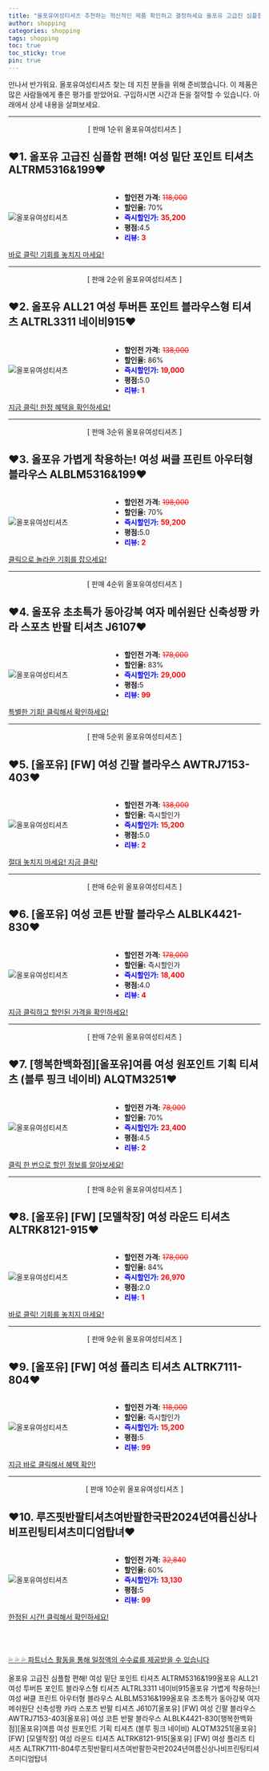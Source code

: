 ```yaml
---
title: "올포유여성티셔츠 추천하는 혁신적인 제품 확인하고 결정하세요 올포유 고급진 심플함 편해! 여성"
author: shopping
categories: shopping
tags: shopping
toc: true
toc_sticky: true
pin: true
---
```

만나서 반가워요. 올포유여성티셔츠 찾는 데 지친 분들을 위해 준비했습니다. 이 제품은 많은 사람들에게 좋은 평가를 받았어요. 구입하시면 시간과 돈을 절약할 수 있습니다. 아래에서 상세 내용을 살펴보세요.

---
<p class="toplist" style="margin: 0 auto; display: block; width: fit-content;">[ 판매 1순위 올포유여성티셔츠 ]</p>

<h2><strong>❤️1. 올포유 고급진 심플함 편해! 여성 밑단 포인트 티셔츠 ALTRM5316&199❤️</strong></h2>

<div style="display: flex; align-items: center;">
    <div style="flex: 0.4;">
        <img src="https://thumbnail6.coupangcdn.com/thumbnails/remote/230x230ex/image/vendor_inventory/0bab/d6141e0100c9d09524349b506d144ad0f9cac3dbd17e45899ec0524b947a.jpg" alt="올포유여성티셔츠" style="max-width: 100%;">
    </div>
    <div style="flex: 0.6; margin-left: 10px;">
        <ul>
            <li><strong>할인전 가격:</strong> <del style="color: red;">118,000</del></li>
            <li><strong>할인율:</strong> 70%</li>
            <li><span style='color:blue'><strong>즉시할인가:</strong></span> <span style='color:red'><strong>35,200</strong></span></li>
            <li><strong>평점:</strong>4.5</li>
            <li><span style='color:blue'><strong>리뷰:</strong></span> <span style='color:red'><strong>3</strong></span></li>
        </ul>
    </div>
</div>
<div class="center">
    <a href="https://selin100587001.github.io?lptag=AF9450613&subid=githubio&pageKey=8060451774&traceid=V0-153&itemId=22639229791&vendorItemId=89679919951" class="myButton">
        바로 클릭! 기회를 놓치지 마세요!
    </a>
</div>


---
<p class="toplist" style="margin: 0 auto; display: block; width: fit-content;">[ 판매 2순위 올포유여성티셔츠 ]</p>

<h2><strong>❤️2. 올포유 ALL21 여성 투버튼 포인트 블라우스형 티셔츠 ALTRL3311 네이비915❤️</strong></h2>

<div style="display: flex; align-items: center;">
    <div style="flex: 0.4;">
        <img src="https://thumbnail10.coupangcdn.com/thumbnails/remote/230x230ex/image/vendor_inventory/35f6/64f18f9dfec60209ea673f3b8b5be7e486d691670725371e2e4b8f1a39b4.jpg" alt="올포유여성티셔츠" style="max-width: 100%;">
    </div>
    <div style="flex: 0.6; margin-left: 10px;">
        <ul>
            <li><strong>할인전 가격:</strong> <del style="color: red;">138,000</del></li>
            <li><strong>할인율:</strong> 86%</li>
            <li><span style='color:blue'><strong>즉시할인가:</strong></span> <span style='color:red'><strong>19,000</strong></span></li>
            <li><strong>평점:</strong>5.0</li>
            <li><span style='color:blue'><strong>리뷰:</strong></span> <span style='color:red'><strong>1</strong></span></li>
        </ul>
    </div>
</div>
<div class="center">
    <a href="https://selin100587001.github.io?lptag=AF9450613&subid=githubio&pageKey=7469040575&traceid=V0-153&itemId=19485398944&vendorItemId=86595375532" class="myButton">
        지금 클릭! 한정 혜택을 확인하세요!
    </a>
</div>


---
<p class="toplist" style="margin: 0 auto; display: block; width: fit-content;">[ 판매 3순위 올포유여성티셔츠 ]</p>

<h2><strong>❤️3. 올포유 가볍게 착용하는! 여성 써클 프린트 아우터형 블라우스 ALBLM5316&199❤️</strong></h2>

<div style="display: flex; align-items: center;">
    <div style="flex: 0.4;">
        <img src="https://thumbnail9.coupangcdn.com/thumbnails/remote/230x230ex/image/vendor_inventory/0060/11cff8eb287bae09adfa5594d91dd172abae024fd482ed3113d05e4cea13.jpg" alt="올포유여성티셔츠" style="max-width: 100%;">
    </div>
    <div style="flex: 0.6; margin-left: 10px;">
        <ul>
            <li><strong>할인전 가격:</strong> <del style="color: red;">198,000</del></li>
            <li><strong>할인율:</strong> 70%</li>
            <li><span style='color:blue'><strong>즉시할인가:</strong></span> <span style='color:red'><strong>59,200</strong></span></li>
            <li><strong>평점:</strong>5.0</li>
            <li><span style='color:blue'><strong>리뷰:</strong></span> <span style='color:red'><strong>2</strong></span></li>
        </ul>
    </div>
</div>
<div class="center">
    <a href="https://selin100587001.github.io?lptag=AF9450613&subid=githubio&pageKey=8065838566&traceid=V0-153&itemId=22683622471&vendorItemId=89719537590" class="myButton">
        클릭으로 놀라운 기회를 잡으세요!
    </a>
</div>


---
<p class="toplist" style="margin: 0 auto; display: block; width: fit-content;">[ 판매 4순위 올포유여성티셔츠 ]</p>

<h2><strong>❤️4. 올포유 초초특가 동아강북 여자 메쉬원단 신축성짱 카라 스포츠 반팔 티셔츠 J6107❤️</strong></h2>

<div style="display: flex; align-items: center;">
    <div style="flex: 0.4;">
        <img src="https://thumbnail9.coupangcdn.com/thumbnails/remote/230x230ex/image/vendor_inventory/ecb4/af4dbaa9c46f631400d67b12287086765b47330ce8b6f088c0de60c393fe.jpg" alt="올포유여성티셔츠" style="max-width: 100%;">
    </div>
    <div style="flex: 0.6; margin-left: 10px;">
        <ul>
            <li><strong>할인전 가격:</strong> <del style="color: red;">178,000</del></li>
            <li><strong>할인율:</strong> 83%</li>
            <li><span style='color:blue'><strong>즉시할인가:</strong></span> <span style='color:red'><strong>29,000</strong></span></li>
            <li><strong>평점:</strong>5</li>
            <li><span style='color:blue'><strong>리뷰:</strong></span> <span style='color:red'><strong>99</strong></span></li>
        </ul>
    </div>
</div>
<div class="center">
    <a href="https://selin100587001.github.io?lptag=AF9450613&subid=githubio&pageKey=8223049248&traceid=V0-153&itemId=23640799417&vendorItemId=81906760766" class="myButton">
        특별한 기회! 클릭해서 확인하세요!
    </a>
</div>


---
<p class="toplist" style="margin: 0 auto; display: block; width: fit-content;">[ 판매 5순위 올포유여성티셔츠 ]</p>

<h2><strong>❤️5. [올포유] [FW] 여성 긴팔 블라우스 AWTRJ7153-403❤️</strong></h2>

<div style="display: flex; align-items: center;">
    <div style="flex: 0.4;">
        <img src="https://thumbnail8.coupangcdn.com/thumbnails/remote/230x230ex/image/vendor_inventory/285d/ece198e80c0a1616b74eadc5d813e694038fd44d2252f5256c1aab71d2c9.jpg" alt="올포유여성티셔츠" style="max-width: 100%;">
    </div>
    <div style="flex: 0.6; margin-left: 10px;">
        <ul>
            <li><strong>할인전 가격:</strong> <del style="color: red;">138,000</del></li>
            <li><strong>할인율:</strong> 즉시할인가</li>
            <li><span style='color:blue'><strong>즉시할인가:</strong></span> <span style='color:red'><strong>15,200</strong></span></li>
            <li><strong>평점:</strong>5.0</li>
            <li><span style='color:blue'><strong>리뷰:</strong></span> <span style='color:red'><strong>2</strong></span></li>
        </ul>
    </div>
</div>
<div class="center">
    <a href="https://selin100587001.github.io?lptag=AF9450613&subid=githubio&pageKey=7480718511&traceid=V0-153&itemId=19539805792&vendorItemId=86648112380" class="myButton">
        절대 놓치지 마세요! 지금 클릭!
    </a>
</div>


---
<p class="toplist" style="margin: 0 auto; display: block; width: fit-content;">[ 판매 6순위 올포유여성티셔츠 ]</p>

<h2><strong>❤️6. [올포유] 여성 코튼 반팔 블라우스 ALBLK4421-830❤️</strong></h2>

<div style="display: flex; align-items: center;">
    <div style="flex: 0.4;">
        <img src="https://thumbnail8.coupangcdn.com/thumbnails/remote/230x230ex/image/vendor_inventory/eb2b/faef33f74101cdf036128cbedf0b0f84c56d3b816073f79d133572922d5a.jpg" alt="올포유여성티셔츠" style="max-width: 100%;">
    </div>
    <div style="flex: 0.6; margin-left: 10px;">
        <ul>
            <li><strong>할인전 가격:</strong> <del style="color: red;">178,000</del></li>
            <li><strong>할인율:</strong> 즉시할인가</li>
            <li><span style='color:blue'><strong>즉시할인가:</strong></span> <span style='color:red'><strong>18,400</strong></span></li>
            <li><strong>평점:</strong>4.0</li>
            <li><span style='color:blue'><strong>리뷰:</strong></span> <span style='color:red'><strong>4</strong></span></li>
        </ul>
    </div>
</div>
<div class="center">
    <a href="https://selin100587001.github.io?lptag=AF9450613&subid=githubio&pageKey=7844513414&traceid=V0-153&itemId=21364083872&vendorItemId=88421522730" class="myButton">
        지금 클릭하고 할인된 가격을 확인하세요!
    </a>
</div>


---
<p class="toplist" style="margin: 0 auto; display: block; width: fit-content;">[ 판매 7순위 올포유여성티셔츠 ]</p>

<h2><strong>❤️7. [행복한백화점][올포유]여름 여성 원포인트 기획 티셔츠 (블루 핑크 네이비) ALQTM3251❤️</strong></h2>

<div style="display: flex; align-items: center;">
    <div style="flex: 0.4;">
        <img src="https://thumbnail10.coupangcdn.com/thumbnails/remote/230x230ex/image/vendor_inventory/513c/e6dae573a554227261de63eccaccd7df2cb0f6bc55a2adde13e3fe9c8922.jpg" alt="올포유여성티셔츠" style="max-width: 100%;">
    </div>
    <div style="flex: 0.6; margin-left: 10px;">
        <ul>
            <li><strong>할인전 가격:</strong> <del style="color: red;">78,000</del></li>
            <li><strong>할인율:</strong> 70%</li>
            <li><span style='color:blue'><strong>즉시할인가:</strong></span> <span style='color:red'><strong>23,400</strong></span></li>
            <li><strong>평점:</strong>4.5</li>
            <li><span style='color:blue'><strong>리뷰:</strong></span> <span style='color:red'><strong>2</strong></span></li>
        </ul>
    </div>
</div>
<div class="center">
    <a href="https://selin100587001.github.io?lptag=AF9450613&subid=githubio&pageKey=8059150024&traceid=V0-153&itemId=22633125792&vendorItemId=89674447427" class="myButton">
        클릭 한 번으로 할인 정보를 알아보세요!
    </a>
</div>


---
<p class="toplist" style="margin: 0 auto; display: block; width: fit-content;">[ 판매 8순위 올포유여성티셔츠 ]</p>

<h2><strong>❤️8. [올포유] [FW] [모델착장] 여성 라운드 티셔츠 ALTRK8121-915❤️</strong></h2>

<div style="display: flex; align-items: center;">
    <div style="flex: 0.4;">
        <img src="https://thumbnail7.coupangcdn.com/thumbnails/remote/230x230ex/image/vendor_inventory/d9c8/0b1cccbd818c99dc943ec00ac0175c21b6adf19fb6a5bfc390e856c9e718.jpg" alt="올포유여성티셔츠" style="max-width: 100%;">
    </div>
    <div style="flex: 0.6; margin-left: 10px;">
        <ul>
            <li><strong>할인전 가격:</strong> <del style="color: red;">178,000</del></li>
            <li><strong>할인율:</strong> 84%</li>
            <li><span style='color:blue'><strong>즉시할인가:</strong></span> <span style='color:red'><strong>26,970</strong></span></li>
            <li><strong>평점:</strong>2.0</li>
            <li><span style='color:blue'><strong>리뷰:</strong></span> <span style='color:red'><strong>1</strong></span></li>
        </ul>
    </div>
</div>
<div class="center">
    <a href="https://selin100587001.github.io?lptag=AF9450613&subid=githubio&pageKey=8215349864&traceid=V0-153&itemId=23596232044&vendorItemId=90622226733" class="myButton">
        바로 클릭! 기회를 놓치지 마세요!
    </a>
</div>


---
<p class="toplist" style="margin: 0 auto; display: block; width: fit-content;">[ 판매 9순위 올포유여성티셔츠 ]</p>

<h2><strong>❤️9. [올포유] [FW] 여성 플리츠 티셔츠 ALTRK7111-804❤️</strong></h2>

<div style="display: flex; align-items: center;">
    <div style="flex: 0.4;">
        <img src="https://thumbnail6.coupangcdn.com/thumbnails/remote/230x230ex/image/vendor_inventory/b73a/4e196ff4978702fbeb9624300a2ae8801d6ada48008217b161a9bf41a441.jpg" alt="올포유여성티셔츠" style="max-width: 100%;">
    </div>
    <div style="flex: 0.6; margin-left: 10px;">
        <ul>
            <li><strong>할인전 가격:</strong> <del style="color: red;">118,000</del></li>
            <li><strong>할인율:</strong> 즉시할인가</li>
            <li><span style='color:blue'><strong>즉시할인가:</strong></span> <span style='color:red'><strong>15,200</strong></span></li>
            <li><strong>평점:</strong>5</li>
            <li><span style='color:blue'><strong>리뷰:</strong></span> <span style='color:red'><strong>99</strong></span></li>
        </ul>
    </div>
</div>
<div class="center">
    <a href="https://selin100587001.github.io?lptag=AF9450613&subid=githubio&pageKey=8215349917&traceid=V0-153&itemId=23596232206&vendorItemId=90622081886" class="myButton">
        지금 바로 클릭해서 혜택 확인!
    </a>
</div>


---
<p class="toplist" style="margin: 0 auto; display: block; width: fit-content;">[ 판매 10순위 올포유여성티셔츠 ]</p>

<h2><strong>❤️10. 루즈핏반팔티셔츠여반팔한국판2024년여름신상나비프린팅티셔츠미디엄탑녀❤️</strong></h2>

<div style="display: flex; align-items: center;">
    <div style="flex: 0.4;">
        <img src="https://thumbnail10.coupangcdn.com/thumbnails/remote/230x230ex/image/vendor_inventory/1b10/f0f85216449e135b2be4040fc492bad43111589f2f29c15391a46ef267ae.jpg" alt="올포유여성티셔츠" style="max-width: 100%;">
    </div>
    <div style="flex: 0.6; margin-left: 10px;">
        <ul>
            <li><strong>할인전 가격:</strong> <del style="color: red;">32,840</del></li>
            <li><strong>할인율:</strong> 60%</li>
            <li><span style='color:blue'><strong>즉시할인가:</strong></span> <span style='color:red'><strong>13,130</strong></span></li>
            <li><strong>평점:</strong>5</li>
            <li><span style='color:blue'><strong>리뷰:</strong></span> <span style='color:red'><strong>99</strong></span></li>
        </ul>
    </div>
</div>
<div class="center">
    <a href="https://selin100587001.github.io?lptag=AF9450613&subid=githubio&pageKey=8121380674&traceid=V0-153&itemId=23037235306&vendorItemId=90070965849" class="myButton">
        한정된 시간! 클릭해서 확인하세요!
    </a>
</div>

<br><br><br>[💦 💦 💦 파트너스 활동을 통해 일정액의 수수료를 제공받을 수 있습니다](https://link.coupang.com/a/bcpT2c)<br><br>올포유 고급진 심플함 편해! 여성 밑단 포인트 티셔츠 ALTRM5316&199올포유 ALL21 여성 투버튼 포인트 블라우스형 티셔츠 ALTRL3311 네이비915올포유 가볍게 착용하는! 여성 써클 프린트 아우터형 블라우스 ALBLM5316&199올포유 초초특가 동아강북 여자 메쉬원단 신축성짱 카라 스포츠 반팔 티셔츠 J6107[올포유] [FW] 여성 긴팔 블라우스 AWTRJ7153-403[올포유] 여성 코튼 반팔 블라우스 ALBLK4421-830[행복한백화점][올포유]여름 여성 원포인트 기획 티셔츠 (블루 핑크 네이비) ALQTM3251[올포유] [FW] [모델착장] 여성 라운드 티셔츠 ALTRK8121-915[올포유] [FW] 여성 플리츠 티셔츠 ALTRK7111-804루즈핏반팔티셔츠여반팔한국판2024년여름신상나비프린팅티셔츠미디엄탑녀